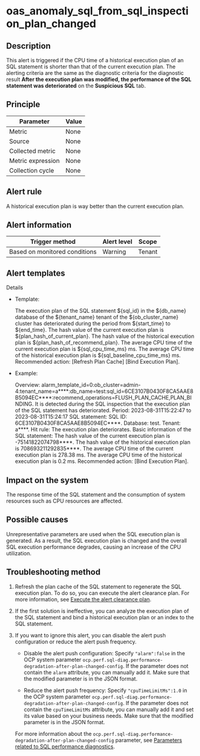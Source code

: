 # oas_anomaly_sql_from_sql_inspection_plan_changed

## Description

This alert is triggered if the CPU time of a historical execution plan of an SQL statement is shorter than that of the current execution plan. The alerting criteria are the same as the diagnostic criteria for the diagnostic result **After the execution plan was modified, the performance of the SQL statement was deteriorated** on the **Suspicious SQL** tab.

## Principle

| Parameter | Value |
| ------- | -------- |
| Metric | None |
| Source | None |
| Collected metric | None |
| Metric expression | None |
| Collection cycle | None |

## Alert rule

A historical execution plan is way better than the current execution plan.

## Alert information

| Trigger method | Alert level | Scope |
| -------- | -------- | -------- |
| Based on monitored conditions | Warning | Tenant |

## Alert templates

Details

* Template:

  The execution plan of the SQL statement \${sql_id} in the \${db_name} database of the \${tenant_name} tenant of the \${ob_cluster_name} cluster has deteriorated during the period from \${start_time} to \${end_time}. The hash value of the current execution plan is \${plan_hash_of_current_plan}. The hash value of the historical execution plan is \${plan_hash_of_recommend_plan}. The average CPU time of the current execution plan is \${sql_cpu_time_ms} ms. The average CPU time of the historical execution plan is \${sql_baseline_cpu_time_ms} ms. Recommended action: [Refresh Plan Cache] [Bind Execution Plan].

* Example:

  Overview: alarm_template_id=0:ob_cluster=admin-4:tenant_name=a****:db_name=test:sql_id=6CE3107B0430F8CA5AAE8B5094EC****:recommend_operations=FLUSH_PLAN_CACHE,PLAN_BINDING. It is detected during the SQL inspection that the execution plan of the SQL statement has deteriorated.
  Period: 2023-08-31T15:22:47 to 2023-08-31T15:24:17
  SQL statement: SQL ID: 6CE3107B0430F8CA5AAE8B5094EC****. Database: test. Tenant: a****.
  Hit rule: The execution plan deteriorates.
  Basic information of the SQL statement: The hash value of the current execution plan is -75141822074798****. The hash value of the historical execution plan is 708693211292835****. The average CPU time of the current execution plan is 278.38 ms. The average CPU time of the historical execution plan is 0.2 ms.
  Recommended action: [Bind Execution Plan].

## Impact on the system

The response time of the SQL statement and the consumption of system resources such as CPU resources are affected.

## Possible causes

Unrepresentative parameters are used when the SQL execution plan is generated. As a result, the SQL execution plan is changed and the overall SQL execution performance degrades, causing an increase of the CPU utilization.

## Troubleshooting method

1. Refresh the plan cache of the SQL statement to regenerate the SQL execution plan. To do so, you can execute the alert clearance plan. For more information, see [Execute the alert clearance plan](../500.appendix/400.execute-the-plan.md).

2. If the first solution is ineffective, you can analyze the execution plan of the SQL statement and bind a historical execution plan or an index to the SQL statement.

3. If you want to ignore this alert, you can disable the alert push configuration or reduce the alert push frequency.

   * Disable the alert push configuration: Specify `"alarm":false` in the OCP system parameter `ocp.perf.sql-diag.performance-degradation-after-plan-changed-config`. If the parameter does not contain the `alarm` attribute, you can manually add it. Make sure that the modified parameter is in the JSON format.

   * Reduce the alert push frequency: Specify `"cpuTimeLimitMs":1.0` in the OCP system parameter `ocp.perf.sql-diag.performance-degradation-after-plan-changed-config`. If the parameter does not contain the `cpuTimeLimitMs` attribute, you can manually add it and set its value based on your business needs. Make sure that the modified parameter is in the JSON format.

   For more information about the `ocp.perf.sql-diag.performance-degradation-after-plan-changed-config` parameter, see [Parameters related to SQL performance diagnostics](../../../1000.diagnosis-and-tuning-fuctions/100.manage-sql-diagnosis/1400.sql-performance-diagnosis-related-parameter-configuration.md).
